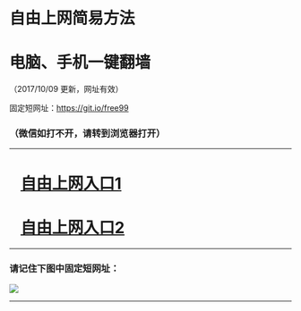 ﻿# 自由上网简易方法

# 电脑、手机一键翻墙

（2017/10/09 更新，网址有效）

固定短网址：https://git.io/free99

### （微信如打不开，请转到浏览器打开）


***





# &nbsp;&nbsp; <a href="http://ft1787519080.fwq-tz-1001.info/fwqtz01.html?t=100900122097 " target="_blank">自由上网入口1</a>
# &nbsp;&nbsp; <a href="http://ft15714279.fwq-tz-1002.info/fwqtz02.html?t=10090017656 " target="_blank">自由上网入口2</a>
***

### 请记住下图中固定短网址：

<img src="https://s3-us-west-2.amazonaws.com/fwq-1001/yjfq-20170905okok.png" /> 


***

